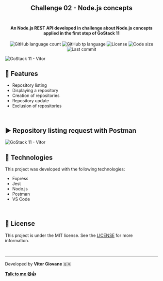 <h2 align="center">
    <br>
    <br>
    Challenge 02 - Node.js concepts
    <br>
    <br>  
</h2>
<h4 align="center">An Node.js REST API developed in challenge about Node.js concepts applied in the first step of GoStack 11</h4>
<p align="center">
  <img alt="GitHub language count" src="https://img.shields.io/github/languages/count/vitorgiovane/gostack11-challenge-02-node.js-concepts?color=%2304D361">
  <img alt="GitHub tp language" src="https://img.shields.io/github/languages/top/vitorgiovane/gostack11-challenge-02-node.js-concepts">
  <img alt="License" src="https://img.shields.io/badge/license-MIT-%2304D361">
  <img alt="Code size" src="https://img.shields.io/github/languages/code-size/vitorgiovane/gostack11-challenge-02-node.js-concepts">
  <img alt="Last commit" src="https://img.shields.io/github/last-commit/vitorgiovane/gostack11-challenge-02-node.js-concepts">
</p>

<img alt="GoStack 11 - Vitor" src="https://res.cloudinary.com/vitorgiovane/image/upload/v1586588476/GoStack%2011/79037498-06fa2380-7ba8-11ea-96d1-6d039f72f0cf_ikydr4.png" />  

<br>

## :gem: Features
- Repository listing
- Displaying a repository
- Creation of repositories
- Repository update
- Exclusion of repositories

<br>

## :arrow_forward: Repository listing request with Postman
<img alt="GoStack 11 - Vitor" src="https://res.cloudinary.com/vitorgiovane/image/upload/v1586736504/GoStack%2011/postman_yeh52a.png" />

<br>

## :rocket: Technologies
This project was developed with the following technologies:

- Express
- Jest
- Node.js
- Postman
- VS Code

<br>

## :page_with_curl: License
This project is under the MIT license. See the [LICENSE](https://github.com/vitorgiovane/gostack11-back-end-with-node.js/blob/master/LICENSE) for more information.

<br>

---
Developed by **Vitor Giovane** <span>&#x1f1e7;&#x1f1f7;</span>

**[Talk to me :smile::thumbsup:](https://www.linkedin.com/in/vitorgiovane)** 
